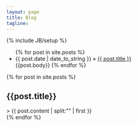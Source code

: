 ```yaml
---
layout: page
title: Blog
tagline: 
---
```

{% include JB/setup %}

<ul class="posts">
  {% for post in site.posts %}
    <li><span>{{ post.date | date_to_string }}</span> &raquo; <a href="{{ BASE_PATH }}{{ post.url }}">{{ post.title }}</a></li>
    {{post.body}}
  {% endfor %}
</ul>

 {% for post in site.posts %}
<article class="unit-article layout-post">
    <div class="unit-inner unit-article-inner">
        <div class="content">
            <div class="bd">
                <div class="entry-content">
                    <h2>{{post.title}}</h2>>
                    {{ post.content | split:"<!-- more -->" | first }}
                </div><!-- entry-content -->
            </div><!-- bd -->
        </div><!-- content -->
    </div><!-- unit-inner -->
</article>
  {% endfor %}







